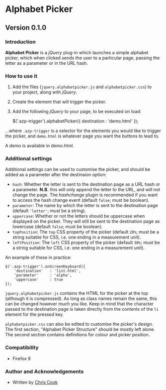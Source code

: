 Alphabet Picker
=============

Version 0.1.0
-----------

### Introduction

__Alphabet Picker__ is a _jQuery_ plug-in which launches a simple alphabet picker, which when clicked sends the user to a particular page, passing the letter as a parameter or in the URL hash.

### How to use it

1. Add the files (`jquery.alphabetpicker.js` and `alphabetpicker.css`) to your project, along with _jQuery_.
2. Create the element that will trigger the picker.
3. Add the following _jQuery_ to your page, to be executed on load:

    $('.azp-trigger').alphabetPicker({
        destination     : 'demo.html'
    });

...where `.azp-trigger` is a selector for the elements you would like to trigger the picker, and `demo.html` is whatever page you want the buttons to lead to.

A demo is available in demo.html.

### Additional settings

Additional settings can be used to customise the picker, and should be added as a parameter after the destinaion option:

+ `hash`: Whether the letter is sent to the destination page as a URL hash or a parameter. __N.B.__ this will only append the letter to the URL, and will not change the page. The _hashchange_ plugin is recommended if you want to access the hash change event (default `false`; must be boolean).
+ `parameter`: The name by which the letter is sent to the destination page (default `'letter'`; must be a string).
+ `uppercase`: Whether or not the letters should be uppercase when displayed on the picker. They will still be sent to the destination page as lowercase (default `false`; must be boolean).
+ `topPosition`: The `top` CSS property of the picker (default `20%`; must be a string suitable for CSS, i.e. one ending in a measurement unit).
+ `leftPosition`: The `left` CSS property of the picker (default `30%`; must be a string suitable for CSS, i.e. one ending in a measurement unit).

An example of these in practice:

    $('.azp-trigger').onScreenKeyboard({
        'destination'   : 'list.html',
        'parameter'     : 'alpha',
        'uppercase'     : true
    });

`jquery.alphabetpicker.js` contains the HTML for the picker at the top (although it is compressed). As long as class names remain the same, this can be changed however much you like. Keep in mind that the character passed to the destination page is taken directly from the contents of the `li` element for the pressed key.
    
`alphabetpicker.css` can also be edited to customise the picker's design. The first section, "Alphabet Picker Structure" should be mostly left alone. The second section contains definitions for colour and picker position.

### Compatibility

+ Firefox 9

### Author and Acknowledgements

+ Written by [Chris Cook](http://chris-cook.co.uk)